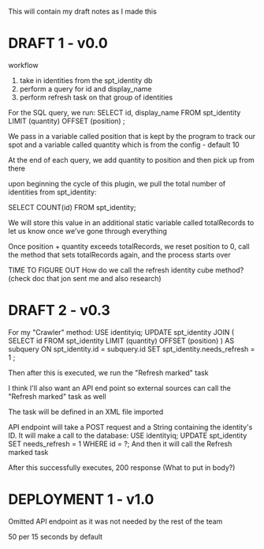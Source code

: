 This will contain my draft notes as I made this

# DRAFT 1 - v0.0

workflow
1. take in identities from the spt_identity db
2. perform a query for id and display_name
3. perform refresh task on that group of identities

For the SQL query, we run:
SELECT id, display_name
FROM spt_identity
LIMIT (quantity)
OFFSET (position)
;

We pass in a variable called position that is kept by the program to track our spot and a variable called quantity which is from the config - default 10

At the end of each query, we add quantity to position and then pick up from there

upon beginning the cycle of this plugin, we pull the total number of identities from spt_identity:

SELECT COUNT(id)
FROM spt_identity;

We will store this value in an additional static variable called totalRecords to let us know once we've gone through everything

Once position + quantity exceeds totalRecords, we reset position to 0, call the method that sets totalRecords again, and the process starts over

TIME TO FIGURE OUT
How do we call the refresh identity cube method? (check doc that jon sent me and also research)

# DRAFT 2 - v0.3

For my "Crawler" method:
USE identityiq;
UPDATE spt_identity
JOIN (
    SELECT id
    FROM spt_identity
    LIMIT (quantity)
    OFFSET (position)
) AS subquery
ON spt_identity.id = subquery.id
SET spt_identity.needs_refresh = 1
;

Then after this is executed, we run the "Refresh marked" task

I think I'll also want an API end point so external sources can call the "Refresh marked" task as well

The task will be defined in an XML file imported

API endpoint will take a POST request and a String containing the identity's ID. It will make a call to the database:
USE identityiq;
UPDATE spt_identity
SET needs_refresh = 1
WHERE id = ?;
And then it will call the Refresh marked task

After this successfully executes, 200 response (What to put in body?)

# DEPLOYMENT 1 - v1.0

Omitted API endpoint as it was not needed by the rest of the team

50 per 15 seconds by default